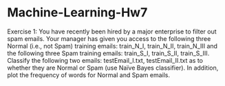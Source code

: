 # Machine-Learning-Hw7

 Exercise 1:
 You have recently been hired by a major enterprise to filter out spam emails. Your manager has 
 given you access to the following three Normal (i.e., not Spam) training emails:
 train_N_I, train_N_II, train_N_III and the following three Spam training emails: train_S_I, train_S_II,
 train_S_III. Classify the following two emails: testEmail_I.txt, testEmail_II.txt as to whether they
 are Normal or Spam (use Naïve Bayes classifier). In addition, plot the frequency of words for
 Normal and Spam emails. 

 
